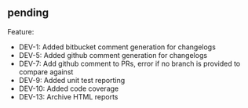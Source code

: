 ## pending

Feature:
  * DEV-1: Added bitbucket comment generation for changelogs
  * DEV-5: Added github comment generation for changelogs
  * DEV-7: Add github comment to PRs, error if no branch is provided to compare against
  * DEV-9: Added unit test reporting
  * DEV-10: Added code coverage
  * DEV-13: Archive HTML reports

